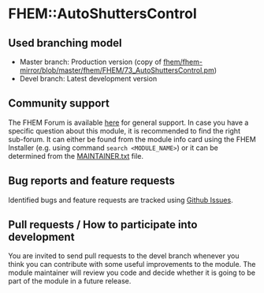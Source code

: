 # FHEM::AutoShuttersControl

## Used branching model
* Master branch: Production version (copy of [fhem/fhem-mirror/blob/master/fhem/FHEM/73_AutoShuttersControl.pm](https://github.com/fhem/fhem-mirror/blob/master/fhem/FHEM/73_AutoShuttersControl.pm))
* Devel branch: Latest development version

## Community support
The FHEM Forum is available [here](https://forum.fhem.de/) for general support.
In case you have a specific question about this module, it is recommended to find the right sub-forum.
It can either be found from the module info card using the FHEM Installer (e.g. using command `search <MODULE_NAME>`) or it can be determined from the [MAINTAINER.txt](https://github.com/fhem/fhem-mirror/blob/master/fhem/MAINTAINER.txt) file.

## Bug reports and feature requests
Identified bugs and feature requests are tracked using [Github Issues](https://github.com/fhem/AutoShuttersControl/issues).

## Pull requests / How to participate into development
You are invited to send pull requests to the devel branch whenever you think you can contribute with some useful improvements to the module. The module maintainer will review you code and decide whether it is going to be part of the module in a future release.
